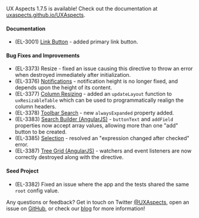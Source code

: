 UX Aspects 1.7.5 is available! Check out the documentation at [uxaspects.github.io/UXAspects](https://uxaspects.github.io/UXAspects).

#### Documentation
* (EL-3001) [Link Button](https://uxaspects.github.io/UXAspects/#/css/buttons#link-buttons) - added primary link button.

#### Bug Fixes and Improvements
* (EL-3373) Resize - fixed an issue causing this directive to throw an error when destroyed immediately after initialization.
* (EL-3376) [Notifications](https://uxaspects.github.io/UXAspects/#/components/notifications#notifications) - notification height is no longer fixed, and depends upon the height of its content.
* (EL-3377) [Column Resizing](https://uxaspects.github.io/UXAspects/#/components/tables#column-resizing) - added an `updateLayout` function to `uxResizableTable` which can be used to programmatically realign the column headers.
* (EL-3378) [Toolbar Search](https://uxaspects.github.io/UXAspects/#/components/search#toolbar-search) - new `alwaysExpanded` property added.
* (EL-3383) [Search Builder (AngularJS)](https://uxaspects.github.io/UXAspects/#/components/search#search-builder-ng1) - `buttonText` and `addField` properties now accept array values, allowing more than one "add" button to be created.
* (EL-3385) [Selection](https://uxaspects.github.io/UXAspects/#/components/tables#selection) - resolved an "expression changed after checked" error.
* (EL-3387) [Tree Grid (AngularJS)](https://uxaspects.github.io/UXAspects/#/components/tree-view#tree-grid-ng1) - watchers and event listeners are now correctly destroyed along with the directive.

#### Seed Project
* (EL-3382) Fixed an issue where the app and the tests shared the same `root` config value.

Any questions or feedback? Get in touch on Twitter [@UXAspects](https://twitter.com/UXAspects), open an issue on [GitHub](https://github.com/UXAspects/UXAspects/issues), or check our [blog](https://uxaspects.github.io/UXAspects/#/blog) for more information!
